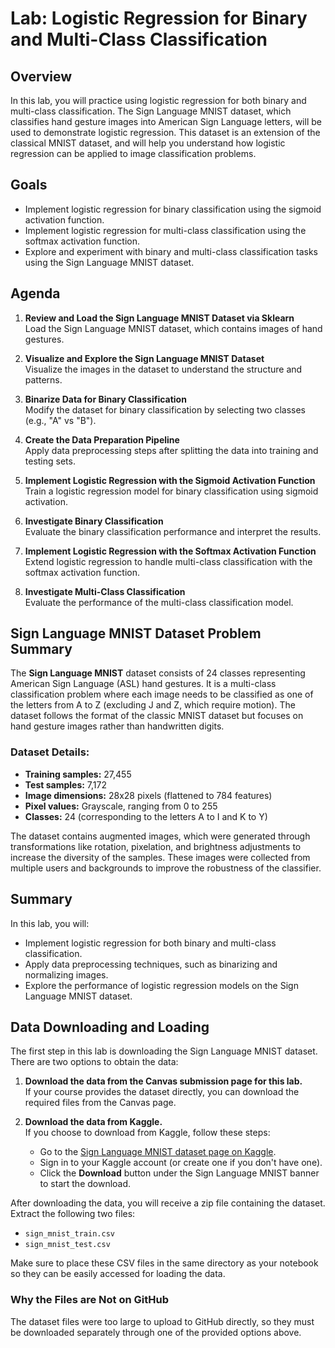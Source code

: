 # Lab: Logistic Regression for Binary and Multi-Class Classification

## Overview

In this lab, you will practice using logistic regression for both binary and multi-class classification. The Sign Language MNIST dataset, which classifies hand gesture images into American Sign Language letters, will be used to demonstrate logistic regression. This dataset is an extension of the classical MNIST dataset, and will help you understand how logistic regression can be applied to image classification problems.

## Goals

- Implement logistic regression for binary classification using the sigmoid activation function.
- Implement logistic regression for multi-class classification using the softmax activation function.
- Explore and experiment with binary and multi-class classification tasks using the Sign Language MNIST dataset.

## Agenda

1. **Review and Load the Sign Language MNIST Dataset via Sklearn**  
   Load the Sign Language MNIST dataset, which contains images of hand gestures.

2. **Visualize and Explore the Sign Language MNIST Dataset**  
   Visualize the images in the dataset to understand the structure and patterns.

3. **Binarize Data for Binary Classification**  
   Modify the dataset for binary classification by selecting two classes (e.g., "A" vs "B").

4. **Create the Data Preparation Pipeline**  
   Apply data preprocessing steps after splitting the data into training and testing sets.

5. **Implement Logistic Regression with the Sigmoid Activation Function**  
   Train a logistic regression model for binary classification using sigmoid activation.

6. **Investigate Binary Classification**  
   Evaluate the binary classification performance and interpret the results.

7. **Implement Logistic Regression with the Softmax Activation Function**  
   Extend logistic regression to handle multi-class classification with the softmax activation function.

8. **Investigate Multi-Class Classification**  
   Evaluate the performance of the multi-class classification model.

## Sign Language MNIST Dataset Problem Summary

The **Sign Language MNIST** dataset consists of 24 classes representing American Sign Language (ASL) hand gestures. It is a multi-class classification problem where each image needs to be classified as one of the letters from A to Z (excluding J and Z, which require motion). The dataset follows the format of the classic MNIST dataset but focuses on hand gesture images rather than handwritten digits.

### Dataset Details:

- **Training samples:** 27,455
- **Test samples:** 7,172
- **Image dimensions:** 28x28 pixels (flattened to 784 features)
- **Pixel values:** Grayscale, ranging from 0 to 255
- **Classes:** 24 (corresponding to the letters A to I and K to Y)

The dataset contains augmented images, which were generated through transformations like rotation, pixelation, and brightness adjustments to increase the diversity of the samples. These images were collected from multiple users and backgrounds to improve the robustness of the classifier.

## Summary

In this lab, you will:
- Implement logistic regression for both binary and multi-class classification.
- Apply data preprocessing techniques, such as binarizing and normalizing images.
- Explore the performance of logistic regression models on the Sign Language MNIST dataset.

## Data Downloading and Loading

The first step in this lab is downloading the Sign Language MNIST dataset. There are two options to obtain the data:

1. **Download the data from the Canvas submission page for this lab.**  
   If your course provides the dataset directly, you can download the required files from the Canvas page.

2. **Download the data from Kaggle.**  
   If you choose to download from Kaggle, follow these steps:
   - Go to the [Sign Language MNIST dataset page on Kaggle](https://www.kaggle.com/datasets).
   - Sign in to your Kaggle account (or create one if you don't have one).
   - Click the **Download** button under the Sign Language MNIST banner to start the download.
   
After downloading the data, you will receive a zip file containing the dataset. Extract the following two files:

- `sign_mnist_train.csv`
- `sign_mnist_test.csv`

Make sure to place these CSV files in the same directory as your notebook so they can be easily accessed for loading the data.

### Why the Files are Not on GitHub
The dataset files were too large to upload to GitHub directly, so they must be downloaded separately through one of the provided options above.

